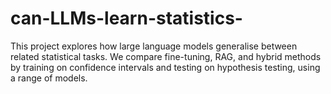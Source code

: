 # can-LLMs-learn-statistics-
This project explores how large language models generalise between related statistical tasks. We compare fine-tuning, RAG, and hybrid methods by training on confidence intervals and testing on hypothesis testing, using a range of models.

